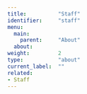 ```yaml
---
title:          "Staff"
identifier:     "staff"
menu:
  main:
    parent:     "About"
  about:
weight:         2
type:           "about"
current_label:  ""
related:
- Staff
---
```

